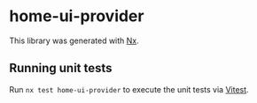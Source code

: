 # home-ui-provider

This library was generated with [Nx](https://nx.dev).

## Running unit tests

Run `nx test home-ui-provider` to execute the unit tests via [Vitest](https://vitest.dev/).
